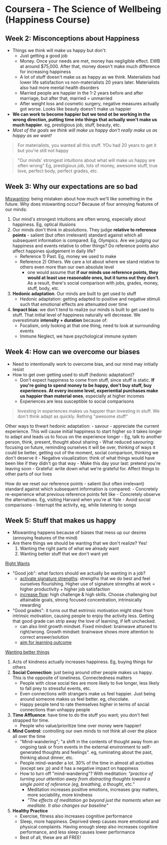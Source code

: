 # Coursera - The Science of Wellbeing (Happiness Course)

## Week 2: Misconceptions about Happiness

- Things we think will make us happy but don't:
	- Just getting a good job
	- Money. Once your needs are met, money has negligible effect. EWB at around $75,000. After that, money doesn't make much difference for increasing happiness
	- A lot of stuff doesn't make us as happy as we think. Materialists had lower life satisfaction vs non-materialists 20 years later. Materialists also had more mental health disorders
	- Married people are happier in the 1-2 years before and after marriage, but after that, married = unmarried
	- After weight loss and cosmetic surgery, negative measures actually got worse. Looks like beauty doesn't make us happier
- **We can work to become happier but we tend ot be working in the wrong direction, putting time into things that actually won't make us much happier**. eg, prestigious job, stuff, beauty, etc.
- *Most of the goals we think will make us happy don't really make us as happy as we want!*

> For materialists, you wanted all this stuff. YOu had 20 years to get it but you're still not happy

> "Our minds' strongest intuitions about what will make us happy are often wrong" Eg, prestigious job, lots of money, awesome stuff, true love, perfect body, perfect grades, etc.

## Week 3: Why our expectations are so bad

<ins>Miswanting</ins>: being mistaken about how much we'll like something in the future. Why does miswanting occur? Because of four annoying features of our minds: 
1. Our mind's strongest intuitions are often wrong, especially about happiness. Eg, optical illusions
2. Our minds don't think in absolutions. They judge **relative to reference points** - salient (but often irrelevant) standard against which all subsequent information is compared. Eg, Olympics. Are we judging our happiness and events relative to other things? Do reference points also affect happines sjudgement in daily life?
	- Reference 1) Past. Eg, money we used to make
	- Reference 2) Others. We care a lot about where we stand relative to others even more than our own absolute level
		- one would assume that **if our minds use reference points, they would at least use reasonable ones, but it turns out they don't**. As a result, there's social comparison with jobs, grades, money, stuff, body, etc.
3. **Hedonic adaptation**. Our minds are built to get used to stuff
	- Hedonic adaptation: getting adapted to positive and negative stimuli such that emotional effects are attenuated over time
4. **Impact bias**: we don't tend to realize our minds is built to get used to stuff. That initial level of happiness naturally will decrease. We overestimate **intensity + duration** because of: 
	- Focalism, only looking at that one thing, need to look at surrounding events
	- Immune Neglect, we have psychological immune system
	
## Week 4: How can we overcome our biases

- Need to intentionally work to overcome bias, and our mind may initially resist
- How to get over getting used to stuff (hedonic adaptation)?
	- Don't expect happiness to come from stuff, since stuff is static. **If you're going to spend money to be happy, don't buy stuff, buy experiences. At every income level, experiential purchases make us happier than material ones**, especially at higher incomes
	- Experiences are less susceptible to social comparisons
	
> Investing in experiences makes us happier than investing in stuff. We don't think adapt as quickly. Rething "awesome stuff"

Other ways to thwart hedonic adaptation:
	- savour - appreciate the current experience. This will cause initial happiness to start higher so it takes longer to adapt and leads us to focus on the experience longer
		- Eg, talk to another person, think, present, thought about sharing
		- What reduced savouring: focusing on future, reminding ourselves it will be over, thinking of ways it could be better, getting out of the moment, social comparison, thinking we don't deserve it
	- Negative visualization: think of what things would have been like if they didn't go that way
	- Make this day your last: pretend you're leaving soon
	- Grateful: write down what we're grateful for. Affect things to other parts of our lives

How do we reset our reference points - salient (but often irrelevant) standard against which subsequent information is compared:
	- Concretely re-experience what previous reference points felt like
	- Concretely observe the alternatives. Eg, visiting Harvard when you're at Yale
	- Avoid social comparisons
	- Interrupt the activity, eg, while listening to songs
	
## Week 5: Stuff that makes us happy

- Miswanting happens because of biases that mess up our desires (annoying features of the mind)
- Are there things we should be wanting that we don't realize? Yes!
	1) Wanting the right parts of what we already want 
	2) Wanting better stuff that we don't want yet
	
<ins>Right Wants</ins>

- "Good job": what factors should we actually be wanting in a job?
	- <ins>activate signature strengths</ins>: strengths that we do best and feel ourselves flourishing. Higher use of signature strengths at work = higher productivity + higher job satisfaction
	- <ins>increase flow</ins>: high challenge & high skills. Choose challenging but attainable goals, strong focused concentration, intrinsically rewarding
- "Good grades": it turns out that extrinsic motivation might steal from intrinsic motivation, causing people to enjoy the activity less. Getting that good grade can strip away the love of learning, if left unchecked. 
	- can also limit growth mindset. Fixed mindset: brainwave attuned to right/wrong. Growth mindset: brainwave shows more attention to correct answer/solution
	- <ins>aim for learning outcome</ins>
	
<ins> Wanting better things</ins>

1. Acts of kindness actually increases happiness. Eg, buying things for others
2. **Social Connection**: just being around other people makes us happy. This is the opposite of loneliness. Connectedness matters
	- People with close social ties are more likely to live longer, less likely to fall prey to stressful events, etc.
	- Even connections with strangers make us feel happier. Just being around someone makes us feel better. eg, chocolate. 
	- Happy people tend to rate themselves higher in terms of social connections than unhappy people
3. **Time Affluence**: have time to do the stuff you want; you don't feel strapped for time. 
	- People who value/prioritize time over money were happier!
4. **Mind Control**: controlling our own minds to not think all over the place all over the time
	- "Mind-wandering"; "a shift in the contents of thought away from an ongoing task or from events in the external environment to self-generated thoughts and feelings". eg, ruminating about the past, thinking about dinner, etc.
	- People mind-wander a lot. 30% of the time in almost all activities (except sex ;p) and it has a negative impact on happiness
	- How to turn off "mind-wandering"? With meditation: *"practice of turning your attention away from distracting thoughts toward a single point of reference (eg, breathing, a thought, etc."*
		- Meditation increases positive emotions, increases gray matters, more sociability, more kindness
		- *"The effects of meditation go beyond just the moments when we meditate. It also changes our baseline"*
5. **Healthy Practice**
	- Exercise, fitness also increases cognitive performance
	- Sleep, more happiness. Deprived sleep causes more emotional and physical complaints. Having enough sleep also increases cognitive performance, and less sleep causes lower performance
	- Best of all, these are all FREE!
